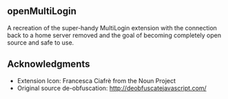 openMultiLogin
---

A recreation of the super-handy MultiLogin extension with the connection back to a home server removed and the goal of becoming completely open source and safe to use.

Acknowledgments
----

- Extension Icon: Francesca Ciafrè from the Noun Project
- Original source de-obfuscation: http://deobfuscatejavascript.com/